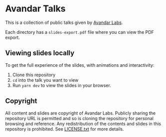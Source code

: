# Avandar Talks

This is a collection of public talks given by [Avandar Labs](https://www.avandarlabs.com/).

Each directory has a `slides-export.pdf` file where you can view the PDF export.

## Viewing slides locally

To get the full experience of the slides, with animations and interactivity:

1. Clone this repository
2. `cd` into the talk you want to view
3. Run `yarn dev` to view the slides in your browser.

## Copyright

All content and slides are copyright of Avandar Labs. Publicly sharing the repository URL
is permitted and so is cloning the repository for personal browsing
and reference. Any redistribution of the contents and slides in this repository is
prohibited. See [LICENSE.txt](LICENSE.txt) for more details.
